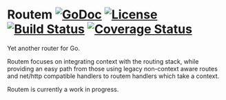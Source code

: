 # Routem [![GoDoc](http://img.shields.io/badge/go-documentation-blue.svg?style=flat-square)](http://godoc.org/github.com/nickpalmer/routem) [![License](http://img.shields.io/badge/license-mit-blue.svg?style=flat-square)](https://raw.githubusercontent.com/nickpalmer/routem/master/LICENSE) [![Build Status](http://img.shields.io/travis/nickpalmer/routem.svg?style=flat-square)](https://travis-ci.org/nickpalmer/routem) [![Coverage Status](https://coveralls.io/repos/nickpalmer/routem/badge.svg?branch=master&service=github)](https://coveralls.io/github/nickpalmer/routem?branch=master)

Yet another router for Go.

Routem focuses on integrating context with the routing stack, while
providing an easy path from those using legacy non-context aware
routes and net/http compatible handlers to routem handlers which take
a context.

Routem is currently a work in progress.

